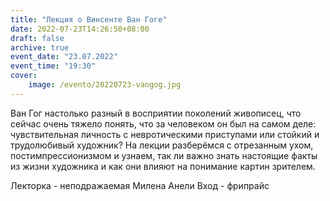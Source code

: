 ```yaml
---
title: "Лекция о Винсенте Ван Гоге"
date: 2022-07-23T14:26:50+08:00
draft: false
archive: true
event_date: "23.07.2022"
event_time: "19:30"
cover: 
    image: /evento/20220723-vangog.jpg
---
```

Ван Гог настолько разный в восприятии поколений живописец, что сейчас очень тяжело понять, что за человеком он был на самом деле: чувствительная личность с невротическими приступами или  стойкий и трудолюбивый художник? 
На лекции разберёмся с отрезанным ухом, постимпрессионизмом и узнаем, так ли важно знать настоящие факты из жизни художника и как они влияют на понимание картин зрителем.

Лекторка - неподражаемая Милена Анели
Вход - фрипрайс
